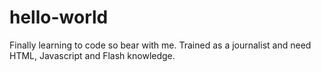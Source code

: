 # hello-world
Finally learning to code so bear with me. 
Trained as a journalist and need HTML, Javascript and Flash knowledge.
